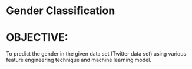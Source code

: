 # Gender Classification
# OBJECTIVE:
To predict the gender in the given data set (Twitter data set) using  various feature engineering technique and machine learning model.

